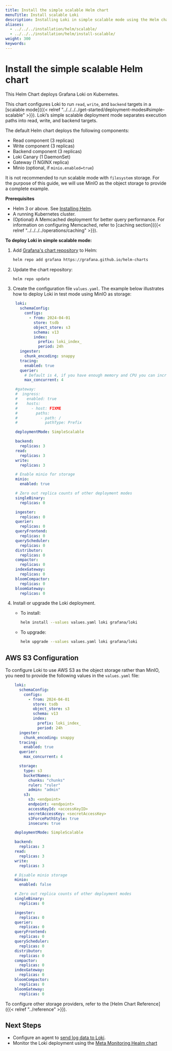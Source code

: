 ```yaml
---
title: Install the simple scalable Helm chart 
menuTitle: Install scalable Loki
description: Installing Loki in simple scalable mode using the Helm chart.
aliases:
  - ../../../installation/helm/scalable/
  - ../../../installation/helm/install-scalable/
weight: 300
keywords: 
---
```


# Install the simple scalable Helm chart

This Helm Chart deploys Grafana Loki on Kubernetes.

This chart configures Loki to run `read`, `write`, and `backend` targets in a [scalable mode]({{< relref "../../../../get-started/deployment-modes#simple-scalable" >}}). Loki’s simple scalable deployment mode separates execution paths into read, write, and backend targets.

The default Helm chart deploys the following components:
- Read component (3 replicas)
- Write component (3 replicas)
- Backend component (3 replicas)
- Loki Canary (1 DaemonSet)
- Gateway (1 NGINX replica)
- Minio (optional, if `minio.enabled=true`)

It is not recommended to run scalable mode with `filesystem` storage. For the purpose of this guide, we will use MinIO as the object storage to provide a complete example. 

**Prerequisites**

- Helm 3 or above. See [Installing Helm](https://helm.sh/docs/intro/install/).
- A running Kubernetes cluster.
- (Optional) A Memcached deployment for better query performance. For information on configuring Memcached, refer to [caching section]({{< relref "../../../../operations/caching" >}}).


**To deploy Loki in simple scalable mode:**


1. Add [Grafana's chart repository](https://github.com/grafana/helm-charts) to Helm:

   ```bash
   helm repo add grafana https://grafana.github.io/helm-charts
   ```

2. Update the chart repository:

   ```bash
   helm repo update
   ```

3. Create the configuration file `values.yaml`. The example below illustrates how to deploy Loki in test mode using MinIO as storage:

     ```yaml
      loki:
        schemaConfig:
          configs:
            - from: 2024-04-01
              store: tsdb
              object_store: s3
              schema: v13
              index:
                prefix: loki_index_
                period: 24h
        ingester:
          chunk_encoding: snappy
        tracing:
          enabled: true
        querier:
          # Default is 4, if you have enough memory and CPU you can increase, reduce if OOMing
          max_concurrent: 4

      #gateway:
      #  ingress:
      #    enabled: true
      #    hosts:
      #      - host: FIXME
      #        paths:
      #          - path: /
      #            pathType: Prefix

      deploymentMode: SimpleScalable

      backend:
        replicas: 3
      read:
        replicas: 3
      write:
        replicas: 3

      # Enable minio for storage
      minio:
        enabled: true

      # Zero out replica counts of other deployment modes
      singleBinary:
        replicas: 0

      ingester:
        replicas: 0
      querier:
        replicas: 0
      queryFrontend:
        replicas: 0
      queryScheduler:
        replicas: 0
      distributor:
        replicas: 0
      compactor:
        replicas: 0
      indexGateway:
        replicas: 0
      bloomCompactor:
        replicas: 0
      bloomGateway:
        replicas: 0
     ```

4. Install or upgrade the Loki deployment.
     - To install:
        ```bash
       helm install --values values.yaml loki grafana/loki
       ```
    - To upgrade:
       ```bash
       helm upgrade --values values.yaml loki grafana/loki
       ```

## AWS S3 Configuration

To configure Loki to use AWS S3 as the object storage rather than MinIO, you need to provide the following values in the `values.yaml` file:

```yaml
    loki:
      schemaConfig:
        configs:
          - from: 2024-04-01
            store: tsdb
            object_store: s3
            schema: v13
            index:
              prefix: loki_index_
              period: 24h
      ingester:
        chunk_encoding: snappy
      tracing:
        enabled: true
      querier:
        max_concurrent: 4

      storage:
        type: s3
        bucketNames:
          chunks: "chunks"
          ruler: "ruler"
          admin: "admin"
        s3:
          s3: <endpoint>
          endpoint: <endpoint>
          accessKeyId: <accessKeyID>
          secretAccessKey: <secretAccessKey>
          s3ForcePathStyle: true
          insecure: true

    deploymentMode: SimpleScalable

    backend:
      replicas: 3
    read:
      replicas: 3
    write:
      replicas: 3

    # Disable minio storage
    minio:
      enabled: false

    # Zero out replica counts of other deployment modes
    singleBinary:
      replicas: 0

    ingester:
      replicas: 0
    querier:
      replicas: 0
    queryFrontend:
      replicas: 0
    queryScheduler:
      replicas: 0
    distributor:
      replicas: 0
    compactor:
      replicas: 0
    indexGateway:
      replicas: 0
    bloomCompactor:
      replicas: 0
    bloomGateway:
      replicas: 0
```

To configure other storage providers, refer to the [Helm Chart Reference]({{< relref "../reference" >}}).

## Next Steps 
* Configure an agent to [send log data to Loki](/docs/loki/<LOKI_VERSION>/send-data/).
* Monitor the Loki deployment using the [Meta Monitoring Healm chart](/docs/loki/<LOKI_VERSION>/monitor-and-alert/)